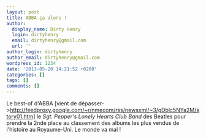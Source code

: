 ```yaml
---
layout: post
title: ABBA ça alors !
author:
  display_name: Dirty Henry
  login: dirtyhenry
  email: dirtyhenry@gmail.com
  url: ''
author_login: dirtyhenry
author_email: dirtyhenry@gmail.com
wordpress_id: 1234
date: '2013-05-20 14:21:52 +0200'
categories: []
tags: []
comments: []
---
```

Le best-of d'ABBA [vient de dépasser->http://feedproxy.google.com/~r/nmecom/rss/newsxml/~3/gDblc5NYa2M/story01.htm] le *Sgt. Pepper's Lonely Hearts Club Band* des Beatles pour prendre la 2nde place au classement des albums les plus vendus de l'histoire au Royaume-Uni. Le monde va mal !
